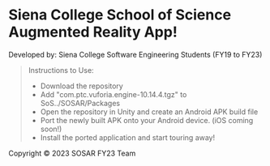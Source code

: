 # Siena College School of Science Augmented Reality App!
Developed by: Siena College Software Engineering Students (FY19 to FY23)
>Instructions to Use:
>* Download the repository
>* Add "com.ptc.vuforia.engine-10.14.4.tgz" to SoS../SOSAR/Packages
>* Open the repository in Unity and create an Android APK build file
>* Port the newly built APK onto your Android device. (iOS coming soon!)
>* Install the ported application and start touring away!

Copyright © 2023 SOSAR FY23 Team
